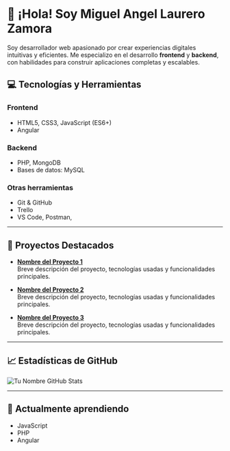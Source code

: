 # 👋 ¡Hola! Soy Miguel Angel Laurero Zamora

Soy desarrollador web apasionado por crear experiencias digitales intuitivas y eficientes. Me especializo en el desarrollo **frontend** y **backend**, con habilidades para construir aplicaciones completas y escalables.  

## 💻 Tecnologías y Herramientas

### Frontend
- HTML5, CSS3, JavaScript (ES6+)
- Angular

### Backend
- PHP, MongoDB
- Bases de datos: MySQL

### Otras herramientas
- Git & GitHub
- Trello
- VS Code, Postman, 

---

## 🚀 Proyectos Destacados

- **[Nombre del Proyecto 1](link-del-proyecto)**  
  Breve descripción del proyecto, tecnologías usadas y funcionalidades principales.

- **[Nombre del Proyecto 2](link-del-proyecto)**  
  Breve descripción del proyecto, tecnologías usadas y funcionalidades principales.

- **[Nombre del Proyecto 3](link-del-proyecto)**  
  Breve descripción del proyecto, tecnologías usadas y funcionalidades principales.

---

## 📈 Estadísticas de GitHub

![Tu Nombre GitHub Stats](https://github-readme-stats.vercel.app/api?username=TU_USUARIO&show_icons=true&theme=radical)

---

## 🌱 Actualmente aprendiendo
- JavaScript
- PHP
- Angular

